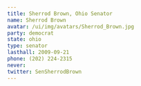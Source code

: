 ```yaml
---
title: Sherrod Brown, Ohio Senator
name: Sherrod Brown
avatar: /ui/img/avatars/Sherrod_Brown.jpg
party: democrat
state: ohio
type: senator
lasthall: 2009-09-21
phone: (202) 224-2315
never: 
twitter: SenSherrodBrown
---
```


